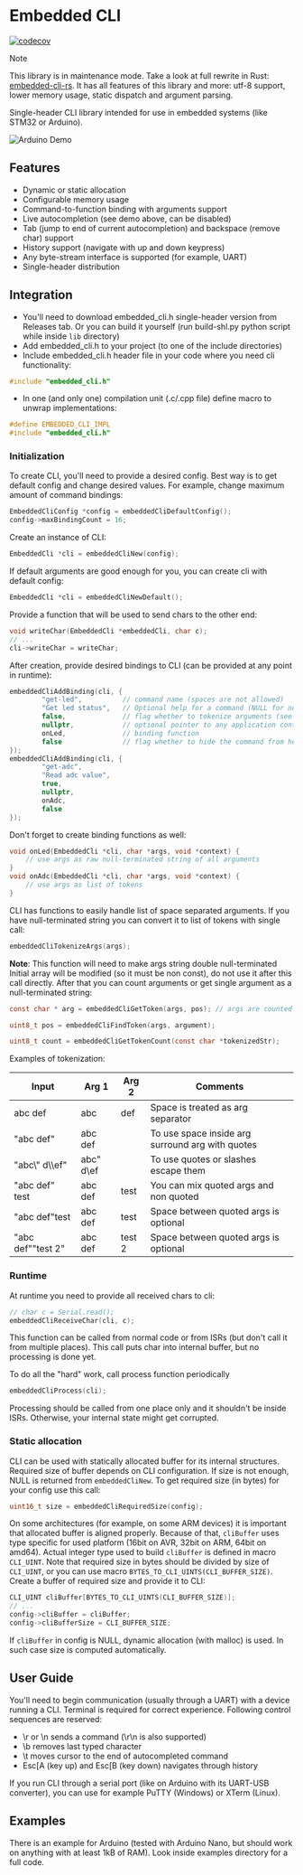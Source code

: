 # Embedded CLI

[![codecov](https://codecov.io/gh/funbiscuit/embedded-cli/branch/master/graph/badge.svg?token=0tbOeXh0kh)](https://codecov.io/gh/funbiscuit/embedded-cli)

> [!NOTE]  
> This library is in maintenance mode. Take a look at full rewrite in Rust:
> [embedded-cli-rs](https://github.com/funbiscuit/embedded-cli-rs).
> It has all features of this library and more: utf-8 support,
> lower memory usage, static dispatch and argument parsing.

Single-header CLI library intended for use in embedded systems (like STM32 or Arduino).

![Arduino Demo](examples/arduino-demo.gif)

## Features

* Dynamic or static allocation
* Configurable memory usage
* Command-to-function binding with arguments support
* Live autocompletion (see demo above, can be disabled)
* Tab (jump to end of current autocompletion) and backspace (remove char) support
* History support (navigate with up and down keypress)
* Any byte-stream interface is supported (for example, UART)
* Single-header distribution

## Integration

* You'll need to download embedded_cli.h single-header version from Releases tab. Or you can build it yourself (run
  build-shl.py python script while inside `lib` directory)
* Add embedded_cli.h to your project (to one of the include directories)
* Include embedded_cli.h header file in your code where you need cli functionality:

```c
#include "embedded_cli.h"
```

* In one (and only one) compilation unit (.c/.cpp file) define macro to unwrap implementations:

```c
#define EMBEDDED_CLI_IMPL
#include "embedded_cli.h"
```

### Initialization

To create CLI, you'll need to provide a desired config. Best way is to get default config and change desired values. For
example, change maximum amount of command bindings:

```c
EmbeddedCliConfig *config = embeddedCliDefaultConfig();
config->maxBindingCount = 16;
```

Create an instance of CLI:

```c
EmbeddedCli *cli = embeddedCliNew(config);
```
If default arguments are good enough for you, you can create cli with default config:
```c
EmbeddedCli *cli = embeddedCliNewDefault();
```
Provide a function that will be used to send chars to the other end:
```c
void writeChar(EmbeddedCli *embeddedCli, char c);
// ...
cli->writeChar = writeChar;
```

After creation, provide desired bindings to CLI (can be provided at any point in runtime):
```c
embeddedCliAddBinding(cli, {
        "get-led",          // command name (spaces are not allowed)
        "Get led status",   // Optional help for a command (NULL for no help)
        false,              // flag whether to tokenize arguments (see below)
        nullptr,            // optional pointer to any application context
        onLed,              // binding function 
        false               // flag whether to hide the command from help and autocomplete
});
embeddedCliAddBinding(cli, {
        "get-adc",
        "Read adc value",
        true,
        nullptr,
        onAdc,
        false
});
```
Don't forget to create binding functions as well:
```c
void onLed(EmbeddedCli *cli, char *args, void *context) {
    // use args as raw null-terminated string of all arguments
}
void onAdc(EmbeddedCli *cli, char *args, void *context) {
    // use args as list of tokens
}
```
CLI has functions to easily handle list of space separated arguments. If you have null-terminated string
you can convert it to list of tokens with single call:
```c
embeddedCliTokenizeArgs(args);
```

**Note**: This function will need to make args string double null-terminated Initial array will be modified (so it must
be non const), do not use it after this call directly. After that you can count arguments or get single argument as a
null-terminated string:

```c
const char * arg = embeddedCliGetToken(args, pos); // args are counted from 1 (not from 0)

uint8_t pos = embeddedCliFindToken(args, argument);

uint8_t count = embeddedCliGetTokenCount(const char *tokenizedStr);
```

Examples of tokenization:

| Input             | Arg 1      | Arg 2  | Comments                                         |
|-------------------|------------|--------|--------------------------------------------------|
| abc def           | abc        | def    | Space is treated as arg separator                |
| "abc def"         | abc def    |        | To use space inside arg surround arg with quotes |
| "abc\\" d\\\\ef"  | abc" d\\ef |        | To use quotes or slashes escape them             | 
| "abc def" test    | abc def    | test   | You can mix quoted args and non quoted           |
| "abc def"test     | abc def    | test   | Space between quoted args is optional            |
| "abc def""test 2" | abc def    | test 2 | Space between quoted args is optional            |

### Runtime

At runtime you need to provide all received chars to cli:

```c
// char c = Serial.read();
embeddedCliReceiveChar(cli, c);
```

This function can be called from normal code or from ISRs (but don't call it from multiple places). This call puts char
into internal buffer, but no processing is done yet.

To do all the "hard" work, call process function periodically
```c
embeddedCliProcess(cli);
```

Processing should be called from one place only and it shouldn't be inside ISRs. Otherwise, your internal state might
get corrupted.

### Static allocation
CLI can be used with statically allocated buffer for its internal structures. Required size of buffer depends on CLI
configuration. If size is not enough, NULL is returned from ```embeddedCliNew```. To get required size (in bytes) for
your config use this call:
```c
uint16_t size = embeddedCliRequiredSize(config);
```

On some architectures (for example, on some ARM devices) it is important that allocated buffer is aligned properly.
Because of that, `cliBuffer` uses type specific for used platform (16bit on AVR, 32bit on ARM, 64bit on amd64). Actual
integer type used to build `cliBuffer` is defined in macro `CLI_UINT`. Note that required size in bytes should be
divided by size of `CLI_UINT`, or you can use macro `BYTES_TO_CLI_UINTS(CLI_BUFFER_SIZE)`. Create a buffer of required
size and provide it to CLI:
```c
CLI_UINT cliBuffer[BYTES_TO_CLI_UINTS(CLI_BUFFER_SIZE)];
// ...
config->cliBuffer = cliBuffer;
config->cliBufferSize = CLI_BUFFER_SIZE;
```
If ```cliBuffer``` in config is NULL, dynamic allocation (with malloc) is used.
In such case size is computed automatically.


## User Guide
You'll need to begin communication (usually through a UART) with a device running a CLI.
Terminal is required for correct experience. Following control sequences are reserved:
* \r or \n sends a command (\r\n is also supported)
* \b removes last typed character
* \t moves cursor to the end of autocompleted command
* Esc[A (key up) and Esc[B (key down) navigates through history

If you run CLI through a serial port (like on Arduino with its UART-USB converter),
you can use for example PuTTY (Windows) or XTerm (Linux).

## Examples
There is an example for Arduino (tested with Arduino Nano, but should work on anything with at least 1kB of RAM).
Look inside examples directory for a full code.
